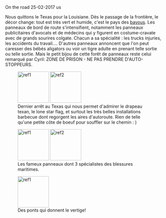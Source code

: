 On the road
25-02-2017
us

Nous quittons le Texas pour la Louisiane. Dès le passage de la frontière, le décor change: tout est très vert et humide, c'est le pays des [bayous](https://fr.wikipedia.org/wiki/Bayou). Les panneaux de bord de route s'intensifient, notamment les panneaux publicitaires d'avocats et de médecins qui y figurent en costume-cravate avec de grands sourires colgate. Chacun a sa spécialité : les trucks injuries, les accidents du travail.... D'autres panneaux annoncent que l'on peut caresser des bébés aligators ou voir un tigre adulte en prenant telle sortie ou telle sortie. Mais le petit bijou de cette forêt de panneaux reste celui remarqué par Cyril: ZONE DE PRISON - NE PAS PRENDRE D'AUTO-STOPPEURS.


<figure>
  <img src='{{ imgThumb "1.jpg"}}' data-image-opened='{{img "1.jpg" }}' class="image" alt="ref1" style="height:100px"/>
  <img src='{{ imgThumb "2.jpg"}}' data-image-opened='{{img "2.jpg" }}' class="image" alt="ref2" style="height:100px"/>
   <figcaption>Dernier arrêt au Texas qui nous permet d'admirer le drapeau texan, le lone star flag, et surtout les très belles installations barbecue dont regorgent les aires d'autoroute. Rien de telle qu'une petite côte de boeuf pour souffler sur le chemin :  )</figcaption>
</figure>

<figure>
  <img src='{{ imgThumb "3.jpg"}}' data-image-opened='{{img "3.jpg" }}' class="image" alt="ref1" style="height:100px"/>
  <img src='{{ imgThumb "4.jpg"}}' data-image-opened='{{img "4.jpg" }}' class="image" alt="ref2" style="height:100px"/>
   <figcaption>Les fameux panneaux dont 3 spécialistes des blessures maritimes.</figcaption>
</figure>

<figure>
  <img src='{{ imgThumb "5.jpg"}}' data-image-opened='{{img "3.jpg" }}' class="image" alt="ref1" style="height:100px"/>
   <figcaption>Des ponts qui donnent le vertige!</figcaption>
</figure>
